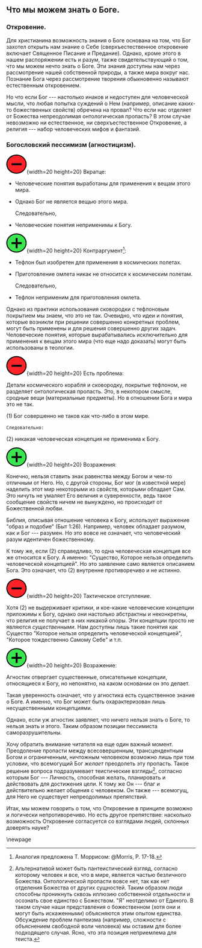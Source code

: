 ## Что мы можем знать о Боге.

### Откровение.

Для христианина возможность знания о Боге основана на том, что Бог захотел открыть нам знание о Себе (сверхъестественное откровение включает Священное Писание и Предание). Однако, кроме этого в нашем распоряжении есть и разум, также свидетельствующий о том, что мы можем нечто знать о Боге. Эти знания доступны нам через рассмотрение нашей собственной природы, а также мира вокруг нас. Познание Бога через рассмотрение творения обыкновенно называют естественным откровением.

Но что если Бог --- настолько инаков и недоступен для человеческой мысли, что любая попытка суждений о Нем (например, описание каких-то божественных свойств) обречена на провал? Что если нас отделяет от Божества непреодолимая онтологическая пропасть? В этом случае невозможно ни естественное, ни сверхъестественное Откровение, а религия --- набор человеческих мифов и фантазий.

### Богословский пессимизм (агностицизм).

![](../image/a_letter03.png){width=20 height=20} Вкратце: 

* Человеческие понятия выработаны для применения к вещам этого мира. 
* Однако Бог не является вещью этого мира. 

    Следовательно, 
* Человеческие понятия неприменимы к Богу.

![](../image/cross05.png){width=20 height=20} Контраргумент[^gc001]:

* Тефлон был изобретен для применения в космических полетах. 
* Приготовление омлета никак не относится к космическим полетам. 

    Следовательно, 
* Тефлон неприменим для приготовления омлета. 

Однако из практики использования сковородки с тефлоновым покрытием мы знаем, что это не так. Очевидно, что идеи и понятия, которые возникли при решении совершенно конкретных проблем, могут быть применены и для решения совершенно других задач. Человеческие понятия, которые вырабатывались исключительно для применения к вещам этого мира (что еще надо доказать) могут быть использованы в теологии.

![](../image/a_letter03.png){width=20 height=20} Есть проблема:

Детали космического корабля и сковородку, покрытые тефлоном, не разделяет онтологическая пропасть. Это, в некотором смысле, сродные вещи (материальные предметы). Но в отношении Бога и мира это не так.

(1) Бог совершенно не таков как что-либо в этом мире. 

    Следовательно:
(2) никакая человеческая концепция не применима к Богу.

![](../image/cross05.png){width=20 height=20} Возражения:

Конечно, нельзя ставить знак равенства между Богом и чем-то отличным от Него. Но, с другой стороны, Бог мог (в известной мере) наделить этот мир некоторыми из свойств, которыми обладает Сам. Это ничуть не умаляет Его величия и суверенности, ведь такое сообщение свойств ничем не вынуждено, но происходит от Божественной любви.

Библия, описывая отношение человека к Богу, использует выражение "образ и подобие" (Быт 1:26). Например, человек обладает разумом, как и Бог --- разумен. Но это вовсе не означает, что человеческий разум идентичен божественному. 

К тому же, если (2) справедливо, то одна человеческая концепция все же относится к Богу.  А именно: "Существо, Которое нельзя определить человеческой концепцией". Но это заявление само является описанием Бога. Это означает, что (2) внутренне противоречиво и не истинно.

![](../image/a_letter03.png){width=20 height=20} Тактическое отступление.

Хотя (2) не выдерживает критики, и кое-какие человеческие концепции приложимы к Богу, однако они настолько абстрактны и неконкретны, что религия не получает в них никакой опоры. Эти концепции просто не являются *существенными*. Нам доступны лишь такие понятия как Существо "Которое нельзя определить человеческой концепцией", "Которое тождественно Самому Себе" и т.п.

![](../image/cross05.png){width=20 height=20} Возражение:

Агностик отвергает существенные, описательные концепции, относящиеся к Богу, но непонятно, на каком основании он это делает.

Такая уверенность означает, что у агностика есть существенное знание о Боге. А именно, что Бог может быть охарактеризован лишь несущественными концепциями. 

Однако, если уж агностик заявляет, что ничего нельзя знать о Боге, то нельзя знать и этого. Таким образом позиции пессимиста саморазрушительны.

Хочу обратить внимание читателя на еще один важный момент. Преодоление пропасти между всесовершенным, трансцендентным Богом и ограниченным, ничтожным человеком возможно лишь при том условии, что всемогущий Бог *желает* преодолеть эту пропасть. Такое решение вопроса подразумевает теистические взгляды[^gc002], согласно которым Бог --- Личность, способная желать, планировать и действовать для достижения цели. К тому же Он --- благ и действительно желает общения с человеком. Он также --- всемогущ, для Него не существует непреодолимых препятствий.

Итак, мы можем говорить о том, что Откровение в принципе возможно и логически непротиворечиво. Но есть другое препятствие: насколько возможность Откровение согласуется со взглядами людей, склонных доверять науке?

[^gc001]: Аналогия предложена Т. Моррисом: @Morris, P. 17-18.
[^gc002]: Альтернативой может быть пантеистический взгляд, согласно которому человек и все, что в мире, является частью безличного Божества. Онтологической пропасти вовсе нет, так как нет отделения Божества от других сущностей. Таким образом люди способны проникнуть сквозь иллюзию собственной отдельности и осознать свое единство с Божеством. "Я" неотделимо от Единого. В таком случае наши представления о божественном (хотя они и могут быть искаженными) объясняются этим опытом единства. Обсуждение проблем пантеизма (например, сложности с объяснением свободной воли человека) мы оставим для более подходящего случая. Ясно, что эта позиция неприемлема для теиста.

\newpage
